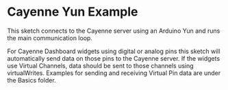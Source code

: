 # Cayenne Yun Example

This sketch connects to the Cayenne server using an Arduino Yun
and runs the main communication loop.

For Cayenne Dashboard widgets using digital or analog pins this sketch will automatically
send data on those pins to the Cayenne server. If the widgets use Virtual Channels, data
should be sent to those channels using virtualWrites. Examples for sending and receiving
Virtual Pin data are under the Basics folder.
